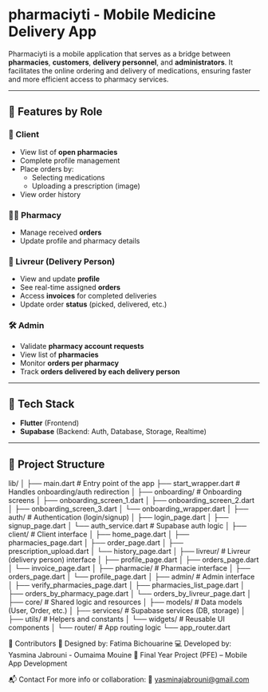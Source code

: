 # pharmaciyti - Mobile Medicine Delivery App

Pharmaciyti is a mobile application that serves as a bridge between **pharmacies**, **customers**, **delivery personnel**, and **administrators**. It facilitates the online ordering and delivery of medications, ensuring faster and more efficient access to pharmacy services.

---

## 🚀 Features by Role

### 👤 Client
- View list of **open pharmacies**
- Complete profile management
- Place orders by:
  - Selecting medications
  - Uploading a prescription (image)
- View order history

### 🧑‍⚕️ Pharmacy
- Manage received **orders**
- Update profile and pharmacy details

### 🛵 Livreur (Delivery Person)
- View and update **profile**
- See real-time assigned **orders**
- Access **invoices** for completed deliveries
- Update order **status** (picked, delivered, etc.)

### 🛠️ Admin
- Validate **pharmacy account requests**
- View list of **pharmacies**
- Monitor **orders per pharmacy**
- Track **orders delivered by each delivery person**

---

## 🧱 Tech Stack

- **Flutter** (Frontend)
- **Supabase** (Backend: Auth, Database, Storage, Realtime)

---

## 📁 Project Structure
lib/
│
├── main.dart                        # Entry point of the app
├── start_wrapper.dart               # Handles onboarding/auth redirection
│
├── onboarding/                     # Onboarding screens
│   ├── onboarding_screen_1.dart
│   ├── onboarding_screen_2.dart
│   ├── onboarding_screen_3.dart
│   └── onboarding_wrapper.dart
│
├── auth/                           # Authentication (login/signup)
│   ├── login_page.dart
│   ├── signup_page.dart
│   └── auth_service.dart           # Supabase auth logic
│
├── client/                         # Client interface
│   ├── home_page.dart
│   ├── pharmacies_page.dart
│   ├── order_page.dart
│   ├── prescription_upload.dart
│   └── history_page.dart
│
├── livreur/                        # Livreur (delivery person) interface
│   ├── profile_page.dart
│   ├── orders_page.dart
│   └── invoice_page.dart
│
├── pharmacie/                      # Pharmacie interface
│   ├── orders_page.dart
│   └── profile_page.dart
│
├── admin/                          # Admin interface
│   ├── verify_pharmacies_page.dart
│   ├── pharmacies_list_page.dart
│   ├── orders_by_pharmacy_page.dart
│   └── orders_by_livreur_page.dart
│
├── core/                           # Shared logic and resources
│   ├── models/                     # Data models (User, Order, etc.)
│   ├── services/                   # Supabase services (DB, storage)
│   ├── utils/                      # Helpers and constants
│   └── widgets/                    # Reusable UI components
│
└── router/                         # App routing logic
    └── app_router.dart


📌 Contributors
🎨 Designed by: Fatima Bichouarine
💻 Developed by: Yasmina Jabrouni - Oumaima Mouine
🏫 Final Year Project (PFE) – Mobile App Development

📬 Contact
For more info or collaboration:
📧 yasminajabrouni@gmail.com

